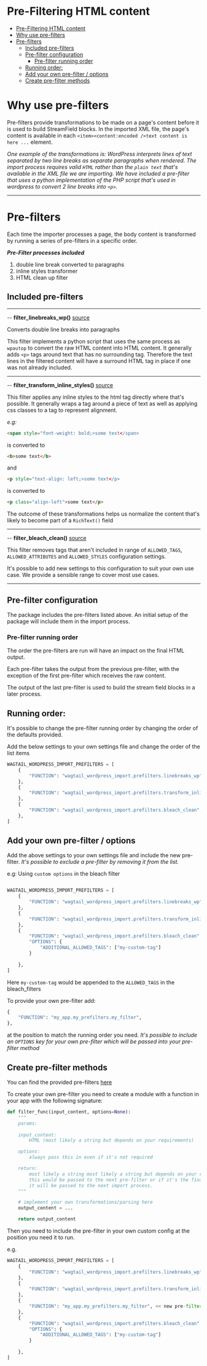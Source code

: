# Pre-Filtering HTML content

- [Pre-Filtering HTML content](#pre-filtering-html-content)
- [Why use pre-filters](#why-use-pre-filters)
- [Pre-filters](#pre-filters)
  - [Included pre-filters](#included-pre-filters)
  - [Pre-filter configuration](#pre-filter-configuration)
    - [Pre-filter running order](#pre-filter-running-order)
  - [Running order:](#running-order)
  - [Add your own pre-filter / options](#add-your-own-pre-filter--options)
  - [Create pre-filter methods](#create-pre-filter-methods)

# Why use pre-filters

Pre-filters provide transformations to be made on a page's content before it is used to build StreamField blocks. In the imported XML file, the page's content is available in each `<item><content:encoded />text content is here ...` element.

*One example of the transformations is: WordPress interprets lines of text separated by two line breaks as separate paragraphs when rendered. The import process requires valid `HTML` rather than the `plain text` that's available in the XML file we are importing. We have included a pre-filter that uses a python implementation of the PHP script that's used in wordpress to convert 2 line breaks into `<p>`.*

---

# Pre-filters

Each time the importer processes a page, the body content is transformed by running a series of pre-filters in a specific order.

***Pre-Filter processes included***

1. double line break converted to paragraphs
2. inline styles transformer
3. HTML clean up filter

## Included pre-filters

---

-- **filter_linebreaks_wp()** [source](wagtail_wordpress_import/prefilters/linebreaks_wp_filter.py)

Converts double line breaks into paragraphs

This filter implements a python script that uses the same process as `wpautop` to convert the raw HTML content into HTML content. It generally adds `<p>` tags around text that has no surrounding tag. Therefore the text lines in the filtered content will have a surround HTML tag in place if one was not already included.

---

-- **filter_transform_inline_styles()** [source](wagtail_wordpress_import/prefilters/transform_styles_filter.py)

This filter applies any inline styles to the html tag directly where that's possible. It generally wraps a tag around a piece of text as well as applying css classes to a tag to represent alignment.

*e.g:*

```html
<span style="font-weight: bold;>some text</span>
```
is converted to 
```html
<b>some text</b>
```
and 
```html
<p style="text-align: left;>some text</p>
```
is converted to
```html
<p class="align-left">some text</p>

```

The outcome of these transformations helps us normalize the content that's likely to become part of a `RichText()` field

---

-- **filter_bleach_clean()** [source](wagtail_wordpress_import/prefilters/bleach_filter.py)

This filter removes tags that aren't included in range of `ALLOWED_TAGS`, `ALLOWED_ATTRIBUTES` and `ALLOWED_STYLES` configuration settings.

It's possible to add new settings to this configuration to suit your own use case. We provide a sensible range to cover most use cases.

---

## Pre-filter configuration

The package includes the pre-filters listed above. An initial setup of the package will include them in the import process.

### Pre-filter running order

The order the pre-filters are run will have an impact on the final HTML output.

Each pre-filter takes the output from the previous pre-filter, with the exception of the first pre-filter which receives the raw content. 

The output of the last pre-filter is used to build the stream field blocks in a later process.

## Running order: 
It's possible to change the pre-filter running order by changing the order of the defaults provided.

Add the below settings to your  own settings file and change the order of the list items

```python
WAGTAIL_WORDPRESS_IMPORT_PREFILTERS = [
    {
        "FUNCTION": "wagtail_wordpress_import.prefilters.linebreaks_wp",
    },
    {
        "FUNCTION": "wagtail_wordpress_import.prefilters.transform_inline_styles",
    },
    {
        "FUNCTION": "wagtail_wordpress_import.prefilters.bleach_clean",
    },
]
```

## Add your own pre-filter / options

Add the above settings to your own settings file and include the new pre-filter. *It's possible to exclude a pre-filter by removing it from the list.*

e.g: Using `custom options` in the bleach filter
```python

WAGTAIL_WORDPRESS_IMPORT_PREFILTERS = [
    {
        "FUNCTION": "wagtail_wordpress_import.prefilters.linebreaks_wp",
    },
    {
        "FUNCTION": "wagtail_wordpress_import.prefilters.transform_inline_styles",
    },
    {
        "FUNCTION": "wagtail_wordpress_import.prefilters.bleach_clean",
        "OPTIONS": {
            "ADDITIONAL_ALLOWED_TAGS": ["my-custom-tag"]
        }
        
    },
]
```

Here `my-custom-tag` would be appended to the `ALLOWED_TAGS` in the bleach_filters

To provide your own pre-filter add:

```python
{
    "FUNCTION": "my_app.my_prefilters.my_filter",
},
```
at the position to match the running order you need. *It's possible to include an `OPTIONS` key for your own pre-filter which will be passed into your pre-filter method*

## Create pre-filter methods

You can find the provided pre-filters [here](wagtail_wordpress_import/prefilters)

To create your own pre-filter you need to create a module with a function in your app with the following signature:

```python
def filter_func(input_content, options=None):
    """
    params: 
    
    input_content:
        HTML (most likely a string but depends on your requirements)

    options:
        always pass this in even if it's not required

    return: 
        most likely a string most likely a string but depends on your requirements.
        this would be passed to the next pre-filter or if it's the final pre-filter
        it will be passed to the next import process.
    """

    # implement your own transformations/parsing here
    output_content = ...

    return output_content
```

Then you need to include the pre-filter in your own custom config at the position you need it to run.

e.g.
```python
WAGTAIL_WORDPRESS_IMPORT_PREFILTERS = [
    {
        "FUNCTION": "wagtail_wordpress_import.prefilters.linebreaks_wp",
    },
    {
        "FUNCTION": "wagtail_wordpress_import.prefilters.transform_inline_styles",
    },
    {
        "FUNCTION": "my_app.my_prefilters.my_filter", << new pre-filter
    },
    {
        "FUNCTION": "wagtail_wordpress_import.prefilters.bleach_clean",
        "OPTIONS": {
            "ADDITIONAL_ALLOWED_TAGS": ["my-custom-tag"]
        }
        
    },
]
```
